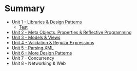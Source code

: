 # Summary

* [Unit 1 - Libraries & Design Patterns](README.md)
  * [Test](test.md)
* [Unit 2 - Meta Objects, Properties & Reflective Programming](chapter1.md)
* [Unit 3 - Models & Views](unit-3-models-and-views.md)
* [Unit 4 - Validation & Regular Expressions](unit-4-validation-and-regular-expressions.md)
* [Unit 5 - Parsing XML](unit-5-parsing-xml.md)
* [Unit 6 - More Design Patterns](unit-6-more-design-patterns.md)
* Unit 7 - Concurrency
* Unit 8 - Networking & Web

